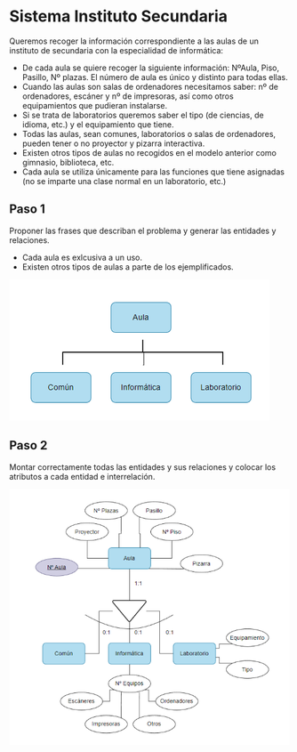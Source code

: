 # Sistema Instituto Secundaria

Queremos recoger la información correspondiente a las aulas de un instituto de secundaria con la especialidad de informática:

- De cada aula se quiere recoger la siguiente información: NºAula, Piso, Pasillo, Nº plazas. El número de aula es único y distinto para todas ellas.
- Cuando las aulas son salas de ordenadores necesitamos saber: nº de ordenadores, escáner y nº de impresoras, así como otros equipamientos que pudieran instalarse.
- Si se trata de laboratorios queremos saber el tipo (de ciencias, de idioma, etc.) y el equipamiento que tiene.
- Todas las aulas, sean comunes, laboratorios o salas de ordenadores, pueden tener o no proyector y pizarra interactiva.
- Existen otros tipos de aulas no recogidos en el modelo anterior como gimnasio, biblioteca, etc.
- Cada aula se utiliza únicamente para las funciones que tiene asignadas (no se imparte una clase normal en un laboratorio, etc.)

## Paso 1
Proponer las frases que describan el problema y generar las entidades y relaciones.

- Cada aula es exlcusiva a un uso.
- Existen otros tipos de aulas a parte de los ejemplificados.

![<>](img/Captura%20de%20pantalla%202022-10-31%20155217.png)

## Paso 2
Montar correctamente todas las entidades y sus relaciones y colocar los atributos a cada entidad e interrelación.

![<>](img/Captura%20de%20pantalla%202022-10-31%20155257.png)